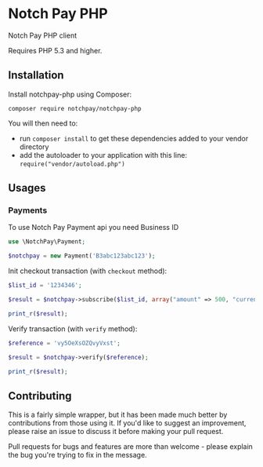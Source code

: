 # Notch Pay PHP

Notch Pay PHP client

Requires PHP 5.3 and higher.

## Installation

Install notchpay-php using Composer:

```
composer require notchpay/notchpay-php
```

You will then need to:

- run `composer install` to get these dependencies added to your vendor directory
- add the autoloader to your application with this line: `require("vendor/autoload.php")`

## Usages

### Payments

To use Notch Pay Payment api you need Business ID

```php
use \NotchPay\Payment;

$notchpay = new Payment('B3abc123abc123');
```

Init checkout transaction (with `checkout` method):

```php
$list_id = '1234346';

$result = $notchpay->subscribe($list_id, array("amount" => 500, "currency" => "XAF", "description" => "Notch Pay checkout", "email" => "me@notchpay.test", 'phone' => "237676761582"));

print_r($result);
```

Verify transaction (with `verify` method):

```php
$reference = 'vy5OeXsOZQvyVxst';

$result = $notchpay->verify($reference);

print_r($result);
```

## Contributing

This is a fairly simple wrapper, but it has been made much better by contributions from those using it. If you'd like to suggest an improvement, please raise an issue to discuss it before making your pull request.

Pull requests for bugs and features are more than welcome - please explain the bug you're trying to fix in the message.
